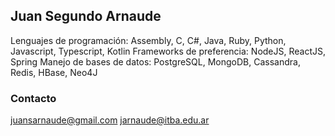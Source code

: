 ## Juan Segundo Arnaude

Lenguajes de programación: Assembly, C, C#, Java, Ruby, Python, Javascript, Typescript, Kotlin
Frameworks de preferencia: NodeJS, ReactJS, Spring
Manejo de bases de datos: PostgreSQL, MongoDB, Cassandra, Redis, HBase, Neo4J

### Contacto
juansarnaude@gmail.com jarnaude@itba.edu.ar

